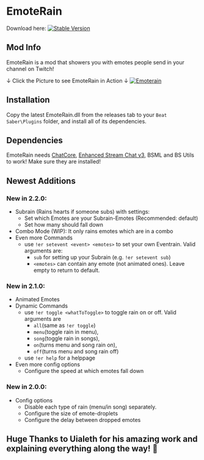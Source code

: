 # EmoteRain
Download here: [![Stable Version](https://img.shields.io/badge/Stable-2.1.1-brightgreen)](https://github.com/SetCr4/EmoteRain/releases/latest)


## Mod Info

EmoteRain is a mod that showers you with emotes people send in your channel on Twitch!

↓ Click the Picture to see EmoteRain in Action ↓
[![Emoterain](https://i.imgur.com/9dLOjMw.png)](https://imgur.com/a/HJWC4Tv)
  

## Installation

Copy the latest EmoteRain.dll from the releases tab to your `Beat Saber\Plugins` folder, and install all of its dependencies.

  

## Dependencies

EmoteRain needs [ChatCore](https://github.com/brian91292/ChatCore), [Enhanced Stream Chat v3](https://github.com/brian91292/EnhancedStreamChat-v3), BSML and BS Utils to work! Make sure they are installed!

  ## Newest Additions 
  ### New in 2.2.0:
  - Subrain (Rains hearts if someone subs) with settings:
    - Set which Emotes are your Subrain-Emotes (Recommended: default)
    - Set how many should fall down 
  - Combo Mode (WIP): It only rains emotes which are in a combo
  - Even more Commands
    - use `!er setevent <event> <emotes>` to set your own Eventrain. Valid arguments are:
      - `sub` for setting up your Subrain (e.g. `!er setevent sub`)
      - `<emotes>` can contain any emote (not animated ones). Leave empty to return to default.
  ### New in 2.1.0:
  - Animated Emotes
  - Dynamic Commands
    - use `!er toggle <whatToToggle>` to toggle rain on or off. Valid arguments are
      - `all`(same as `!er toggle`)
      - `menu`(toggle rain in menu), 
      - `song`(toggle rain in songs), 
      - `on`(turns menu and song rain on), 
      - `off`(turns menu and song rain off)
    - use `!er help` for a helppage
  - Even more config options
	  - Configure the speed at which emotes fall down
  ### New in 2.0.0: 
  - Config options
    - Disable each type of rain (menu/in song) separately.
    - Configure the size of emote-droplets
    - Configure the delay between dropped emotes
  

  
  
## Huge Thanks to Uialeth for his amazing work and explaining everything along the way! :sparkling_heart:
